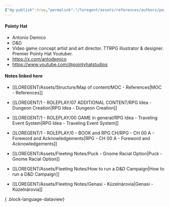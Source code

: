```yaml
---
{"dg-publish":true,"permalink":"/loregent/assets/references/authors/pointy-hat/","noteIcon":""}
---
```



#### Pointy Hat

- Antonio Demico
- D&D
- Video game concept artist and art director. TTRPG illustrator & designer. Premier Pointy Hat Youtuber.
- https://x.com/antodemico
- https://www.youtube.com/@pointyhatstudios


#### Notes linked here

- [[LOREGENT/Assets/Structure/Map of content/MOC - References\|MOC - References]]

- [[LOREGENT/1 - ROLEPLAY/07 ADDITIONAL CONTENT/RPG Idea - Dungeon Creation\|RPG Idea - Dungeon Creation]]
- [[LOREGENT/1 - ROLEPLAY/00 GAME in general/RPG Idea - Traveling Event System\|RPG Idea - Traveling Event System]]
- [[LOREGENT/1 - ROLEPLAY/0 - BOOK and RPG CH/RPG - CH 00 A - Foreword and Acknowledgements\|RPG - CH 00 A - Foreword and Acknowledgements]]
- [[LOREGENT/Assets/Fleeting Notes/Puck - Gnome Racial Option\|Puck - Gnome Racial Option]]
- [[LOREGENT/Assets/Fleeting Notes/How to run a D&D Campaign\|How to run a D&D Campaign]]
- [[LOREGENT/Assets/Fleeting Notes/Genasi - Kúzelnárovia\|Genasi - Kúzelnárovia]]

{ .block-language-dataview}
